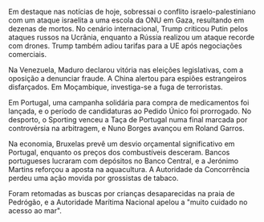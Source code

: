 Em destaque nas notícias de hoje, sobressai o conflito israelo-palestiniano com um ataque israelita a uma escola da ONU em Gaza, resultando em dezenas de mortos. No cenário internacional, Trump criticou Putin pelos ataques russos na Ucrânia, enquanto a Rússia realizou um ataque recorde com drones. Trump também adiou tarifas para a UE após negociações comerciais.

Na Venezuela, Maduro declarou vitória nas eleições legislativas, com a oposição a denunciar fraude. A China alertou para espiões estrangeiros disfarçados. Em Moçambique, investiga-se a fuga de terroristas.

Em Portugal, uma campanha solidária para compra de medicamentos foi lançada, e o período de candidaturas ao Pedido Único foi prorrogado. No desporto, o Sporting venceu a Taça de Portugal numa final marcada por controvérsia na arbitragem, e Nuno Borges avançou em Roland Garros.

Na economia, Bruxelas prevê um desvio orçamental significativo em Portugal, enquanto os preços dos combustíveis desceram. Bancos portugueses lucraram com depósitos no Banco Central, e a Jerónimo Martins reforçou a aposta na aquacultura. A Autoridade da Concorrência perdeu uma ação movida por grossistas de tabaco.

Foram retomadas as buscas por crianças desaparecidas na praia de Pedrógão, e a Autoridade Marítima Nacional apelou a "muito cuidado no acesso ao mar".